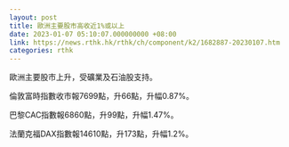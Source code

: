 ```yaml
---
layout: post
title: 歐洲主要股市高收近1%或以上
date: 2023-01-07 05:10:07.000000000 +08:00
link: https://news.rthk.hk/rthk/ch/component/k2/1682887-20230107.htm
categories: rthk
---
```


歐洲主要股市上升，受礦業及石油股支持。

倫敦富時指數收市報7699點，升66點，升幅0.87%。

巴黎CAC指數報6860點，升99點，升幅1.47%。

法蘭克福DAX指數報14610點，升173點，升幅1.2%。
